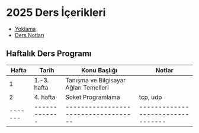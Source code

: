 # 2025 Ders İçerikleri

* [Yoklama](https://forms.gle/TRgaGhqA73CXX7GK7)
* [Ders Notları](https://docs.google.com/document/d/1OE-igg2VjlDYHa_-A7uDB8Grmec8kzYc449mJCac2Yw/edit?usp=sharing)

## Haftalık Ders Programı
| Hafta | Tarih       | Konu Başlığı                        | Notlar                          |
|-------|-------------|------------------------------------|---------------------------------|
| 1     | 1.-3. hafta | Tanışma ve Bilgisayar Ağları Temelleri    |                       |
| 2     | 4. hafta    | Soket Programlama  |   tcp, udp                              |
|-------|-------------|------------------------------------|---------------------------------|

